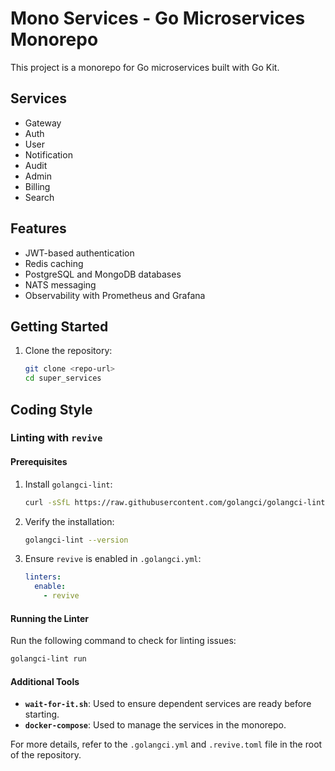# Mono Services - Go Microservices Monorepo

This project is a monorepo for Go microservices built with Go Kit.

## Services
- Gateway
- Auth
- User
- Notification
- Audit
- Admin
- Billing
- Search

## Features
- JWT-based authentication
- Redis caching
- PostgreSQL and MongoDB databases
- NATS messaging
- Observability with Prometheus and Grafana

## Getting Started

1. Clone the repository:
   ```bash
   git clone <repo-url>
   cd super_services
   ```

## Coding Style

### Linting with `revive`

#### Prerequisites

1. Install `golangci-lint`:
   ```bash
   curl -sSfL https://raw.githubusercontent.com/golangci/golangci-lint/master/install.sh | sh -s -- -b $(go env GOPATH)/bin v1.54.2
   ```

2. Verify the installation:
   ```bash
   golangci-lint --version
   ```

3. Ensure `revive` is enabled in `.golangci.yml`:
   ```yaml
   linters:
     enable:
       - revive
   ```

#### Running the Linter

Run the following command to check for linting issues:
```bash
golangci-lint run
```

#### Additional Tools

- **`wait-for-it.sh`**: Used to ensure dependent services are ready before starting.
- **`docker-compose`**: Used to manage the services in the monorepo.

For more details, refer to the `.golangci.yml` and `.revive.toml` file in the root of the repository.